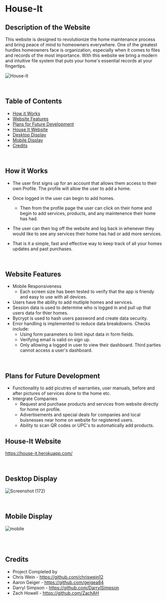 # House-It

## Description of the Website
This website is designed to revolutionize the home maintenance process and bring peace of mind to homeowners everywhere. One of the greatest hurdles homeowners face is organization, especially when it comes to files and records of the most importance. With this website we bring a modern and intuitive file system that puts your home's essential records at your fingertips.

![House-It](https://user-images.githubusercontent.com/68923037/109446566-87678400-7a07-11eb-919c-4756bc6b269f.gif)
 
<br/>

## Table of Contents
* [How it Works](#how-it-works)
* [Website Features](#website-features)
* [Plans for Future Development](#plans-for-future-development)
* [House It Website](#house-it-website)
* [Desktop Display](#desktop-display)
* [Mobile Display](#mobile-display)
* [Credits](#credits)


<br/>

## How it Works
* The user first signs up for an account that allows them access to their own Profile. The profile will allow the user to add a home.

* Once logged in the user can begin to add homes.
    * Then from the profile page the user can click on their home and begin to add services, products, and any maintenence their home has had.

* The user can then log off the website and log back in whenever they would like to see any services their home has had or add more services.

* That is it a simple, fast and effective way to keep track of all your homes updates and past purchases.




<br/>

## Website Features
* Mobile Responsiveness
    * Each screen size has been tested to verify that the app is friendy and easy to use with all devices.
* Users have the ability to add mutliple homes and services.
* Session data is used to determine who is logged in and pull up that users data for thier homes. 
* Bycrypt is used to hash users password and create data security.  
* Error handling is implemented to reduce data breakdowns. Checks include:
    * Using form parameters to limit input data in form fields. 
    * Verifying email is valid on sign up.
    * Only allowing a logged in user to view their dashboard. Third parties cannot access a user's dashboard.

  
<br/>

## Plans for Future Development
* Functionality to add picutres of warranties, user manuals, before and after pictures of services done to the home etc.
* Intergrate Companies
    * Request and purchase products and services from website directly for home on profile.
    * Advertisements and special deals for companies and local buisnesses near home on website for registered users.
    * Ability to scan QR codes or UPC's to automatically add products.
    
    

## House-It Website

https://house-it.herokuapp.com/

<br/>

## Desktop Display

![Screenshot (172)](https://user-images.githubusercontent.com/68923037/109429318-c9210c00-79c0-11eb-8ced-0595dbc8a886.png)

<br/>

## Mobile Display

![mobile](https://user-images.githubusercontent.com/68923037/109429687-a4c62f00-79c2-11eb-95fd-c27e5ed4d6a5.png)

<br/>



<br/>

## Credits

* Project Completed by 
* Chris Wein - https://github.com/chriswein12
* Aaron Geiger - https://github.com/geigea84
* Darryl Simpson - https://github.com/DarrylSimpson
* Zach Howell - https://github.com/ZachAH
